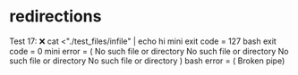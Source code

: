 

# redirections
Test  17: ❌ cat <"./test_files/infile" | echo hi
mini exit code = 127
bash exit code = 0
mini error = ( No such file or directory No such file or directory No such file or directory No such file or directory )
bash error = ( Broken pipe)
